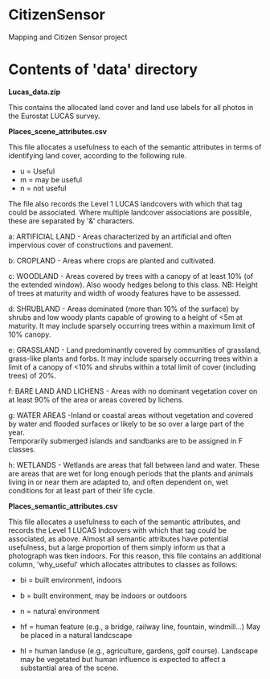 # CitizenSensor

Mapping and Citizen Sensor project

Contents of 'data' directory
============================

**Lucas_data.zip**

This contains the allocated land cover and land use labels for all photos in the Eurostat LUCAS survey. 

**Places_scene_attributes.csv**

This file allocates a usefulness to each of the semantic attributes in terms of identifying land cover, according to the following rule.
- u = Useful
- m = may be useful
- n = not useful

The file also records the Level 1 LUCAS landcovers with which that tag could be associated. Where multiple landcover associations are possible, these are separated by '&' characters.

a:	ARTIFICIAL LAND -	Areas characterized by an artificial and often impervious cover of constructions and pavement.

b:	CROPLAND -	Areas where crops are planted and cultivated.

c:	WOODLAND -	Areas covered by trees with a canopy of at least 10% (of the extended window). Also woody hedges belong to this class.
NB: Height of trees at maturity and width of woody features have to be assessed.

d:	SHRUBLAND -	Areas dominated (more than 10% of the surface) by shrubs and low woody plants capable of growing to a height of <5m at maturity.  It may include sparsely occurring trees within a maximum limit of 10% canopy. 


e:	GRASSLAND -	Land predominantly covered by communities of grassland, grass-like plants and forbs. It may include sparsely occurring trees within a limit of a canopy of <10% and shrubs within a total limit of cover (including trees) of 20%.

f:	BARE LAND AND LICHENS -	Areas with no dominant vegetation cover on at least 90% of the area or areas covered by lichens.

g:	WATER AREAS	 -Inland or coastal areas without vegetation and covered by water and flooded surfaces or likely to be so over a large part of the year.  
Temporarily submerged islands and sandbanks are to be assigned in F classes.

h:	WETLANDS -	Wetlands are areas that fall between land and water. These are areas that are wet for long enough periods that the plants and animals living in or near them are adapted to, and often dependent on, wet conditions for at least part of their life cycle. 




**Places_semantic_attributes.csv**

This file allocates a usefulness to each of the semantic attributes, and records the Level 1 LUCAS lndcovers with which that tag could be associated, as above. Almost all semantic attributes have potential usefulness, but a large proportion of them simply inform us that a photograph was tken indoors. For this reason, this file contains an additional column, 'why_useful' which allocates attributes to classes as follows:

- bi = built environment, indoors

- b = built environment, may be indoors or outdoors

- n = natural environment

- hf = human feature (e.g., a bridge, railway line, fountain, windmill...) May be placed in a natural landcscape

- hl = human landuse (e.g., agriculture, gardens, golf course). Landscape may be vegetated but human influence is expected to affect a substantial area of the scene.
